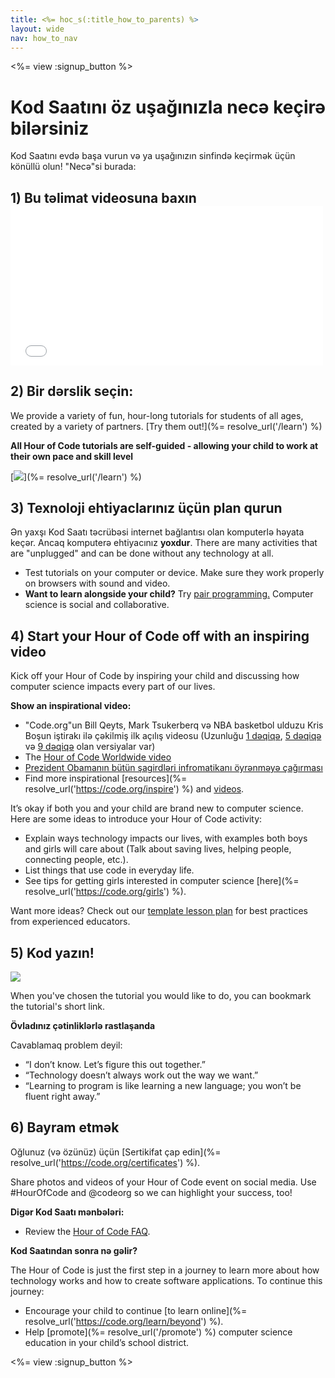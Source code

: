 ```yaml
---
title: <%= hoc_s(:title_how_to_parents) %>
layout: wide
nav: how_to_nav
---
```

<%= view :signup_button %>

# Kod Saatını öz uşağınızla necə keçirə bilərsiniz

Kod Saatını evdə başa vurun və ya uşağınızın sinfində keçirmək üçün könüllü olun! "Necə"si burada:

## 1) Bu təlimat videosuna baxın <iframe width="500" height="255" src="//www.youtube.com/embed/SrnvvWDm73k" frameborder="0" allowfullscreen mark="crwd-mark"></iframe> 

## 2) Bir dərslik seçin:

We provide a variety of fun, hour-long tutorials for students of all ages, created by a variety of partners. [Try them out!](%= resolve_url('/learn') %)

**All Hour of Code tutorials are self-guided - allowing your child to work at their own pace and skill level**

[![](/images/fit-700/tutorials.png)](%= resolve_url('/learn') %)

## 3) Texnoloji ehtiyaclarınız üçün plan qurun

Ən yaxşı Kod Saatı təcrübəsi internet bağlantısı olan komputerlə həyata keçər. Ancaq komputerə ehtiyacınız **yoxdur**. There are many activities that are "unplugged" and can be done without any technology at all.

- Test tutorials on your computer or device. Make sure they work properly on browsers with sound and video.
- **Want to learn alongside your child?** Try [pair programming.](http://www.ncwit.org/resources/pair-programming-box-power-collaborative-learning) Computer science is social and collaborative.

## 4) Start your Hour of Code off with an inspiring video

Kick off your Hour of Code by inspiring your child and discussing how computer science impacts every part of our lives.

**Show an inspirational video:**

- "Code.org"un Bill Qeyts, Mark Tsukerberq və NBA basketbol ulduzu Kris Boşun iştirakı ilə çəkilmiş ilk açılış videosu (Uzunluğu [1 dəqiqə](https://www.youtube.com/watch?v=qYZF6oIZtfc), [5 dəqiqə](https://www.youtube.com/watch?v=nKIu9yen5nc) və [9 dəqiqə](https://www.youtube.com/watch?v=dU1xS07N-FA) olan versiyalar var)
- The [Hour of Code Worldwide video](https://www.youtube.com/watch?v=KsOIlDT145A)
- [Prezident Obamanın bütün şagirdləri infromatikanı öyrənməyə çağırması](https://www.youtube.com/watch?v=6XvmhE1J9PY)
- Find more inspirational [resources](%= resolve_url('https://code.org/inspire') %) and [videos](https://www.youtube.com/playlist?list=PLzdnOPI1iJNfpD8i4Sx7U0y2MccnrNZuP).

It’s okay if both you and your child are brand new to computer science. Here are some ideas to introduce your Hour of Code activity:

- Explain ways technology impacts our lives, with examples both boys and girls will care about (Talk about saving lives, helping people, connecting people, etc.).
- List things that use code in everyday life.
- See tips for getting girls interested in computer science [here](%= resolve_url('https://code.org/girls') %).

Want more ideas? Check out our [template lesson plan](/files/AfterschoolEducatorLessonPlanOutline.docx) for best practices from experienced educators.

## 5) Kod yazın!

<img src="/images/fit-700/tutorial-short-link.png" />

When you've chosen the tutorial you would like to do, you can bookmark the tutorial's short link.

**Övladınız çətinliklərlə rastlaşanda**

Cavablamaq problem deyil:

- “I don’t know. Let’s figure this out together.”
- “Technology doesn’t always work out the way we want.”
- “Learning to program is like learning a new language; you won’t be fluent right away.”

## 6) Bayram etmək

Oğlunuz (və özünüz) üçün [Sertikifat çap edin](%= resolve_url('https://code.org/certificates') %).

Share photos and videos of your Hour of Code event on social media. Use #HourOfCode and @codeorg so we can highlight your success, too!

**Digər Kod Saatı mənbələri:**

- Review the [Hour of Code FAQ](https://support.code.org/hc/en-us/categories/200147083-Hour-of-Code).

**Kod Saatından sonra nə gəlir?**

The Hour of Code is just the first step in a journey to learn more about how technology works and how to create software applications. To continue this journey:

- Encourage your child to continue [to learn online](%= resolve_url('https://code.org/learn/beyond') %).
- Help [promote](%= resolve_url('/promote') %) computer science education in your child’s school district.

<%= view :signup_button %>